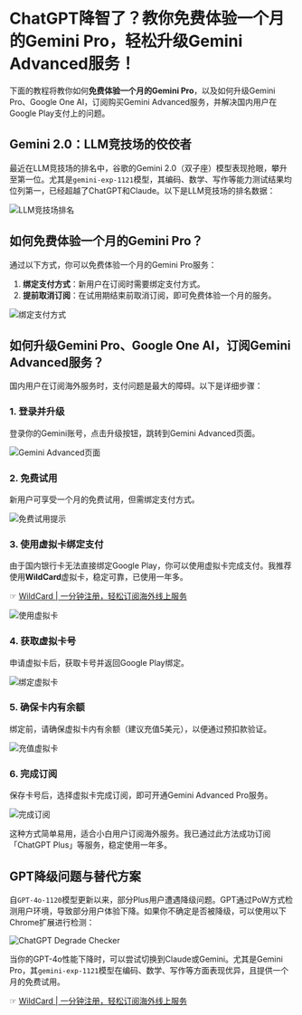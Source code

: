 # ChatGPT降智了？教你免费体验一个月的Gemini Pro，轻松升级Gemini Advanced服务！

下面的教程将教你如何**免费体验一个月的Gemini Pro**，以及如何升级Gemini Pro、Google One AI，订阅购买Gemini Advanced服务，并解决国内用户在Google Play支付上的问题。

## Gemini 2.0：LLM竞技场的佼佼者

最近在LLM竞技场的排名中，谷歌的Gemini 2.0（双子座）模型表现抢眼，攀升至第一位。尤其是`gemini-exp-1121`模型，其编码、数学、写作等能力测试结果均位列第一，已经超越了ChatGPT和Claude。以下是LLM竞技场的排名数据：

![LLM竞技场排名](https://pic4.zhimg.com/v2-acb0331f0c3f402f63922bf114ad4e8f_1440w.jpg)

## 如何免费体验一个月的Gemini Pro？

通过以下方式，你可以免费体验一个月的Gemini Pro服务：

1. **绑定支付方式**：新用户在订阅时需要绑定支付方式。
2. **提前取消订阅**：在试用期结束前取消订阅，即可免费体验一个月的服务。

![绑定支付方式](https://pica.zhimg.com/v2-f8d945b9a12a0a896a0b48484db0c7fc_1440w.jpg)

## 如何升级Gemini Pro、Google One AI，订阅Gemini Advanced服务？

国内用户在订阅海外服务时，支付问题是最大的障碍。以下是详细步骤：

### 1. 登录并升级
登录你的Gemini账号，点击升级按钮，跳转到Gemini Advanced页面。

![Gemini Advanced页面](https://pic1.zhimg.com/v2-926101b628f131eca0f188f018402460_1440w.jpg)

### 2. 免费试用
新用户可享受一个月的免费试用，但需绑定支付方式。

![免费试用提示](https://picx.zhimg.com/v2-f66fed63f85d6d7eccd47f7e3370a45d_1440w.jpg)

### 3. 使用虚拟卡绑定支付
由于国内银行卡无法直接绑定Google Play，你可以使用虚拟卡完成支付。我推荐使用**WildCard**虚拟卡，稳定可靠，已使用一年多。

☞ [WildCard | 一分钟注册，轻松订阅海外线上服务](https://bit.ly/bewildcard)

![使用虚拟卡](https://picx.zhimg.com/v2-05a6e827b8605056ac9a8daefcb44561_1440w.jpg)

### 4. 获取虚拟卡号
申请虚拟卡后，获取卡号并返回Google Play绑定。

![绑定虚拟卡](https://pic1.zhimg.com/v2-494ce31628ab83fb360a7b3c01097926_1440w.jpg)

### 5. 确保卡内有余额
绑定前，请确保虚拟卡内有余额（建议充值5美元），以便通过预扣款验证。

![充值虚拟卡](https://picx.zhimg.com/v2-f7c9461e60015e19a65175b2a606c9c5_1440w.jpg)

### 6. 完成订阅
保存卡号后，选择虚拟卡完成订阅，即可开通Gemini Advanced Pro服务。

![完成订阅](https://pic4.zhimg.com/v2-b1ad5dc37f170a3f31390d6510317889_1440w.jpg)

这种方式简单易用，适合小白用户订阅海外服务。我已通过此方法成功订阅「ChatGPT Plus」等服务，稳定使用一年多。

## GPT降级问题与替代方案

自`GPT-4o-1120`模型更新以来，部分Plus用户遭遇降级问题。GPT通过PoW方式检测用户环境，导致部分用户体验下降。如果你不确定是否被降级，可以使用以下Chrome扩展进行检测：

![ChatGPT Degrade Checker](https://pic4.zhimg.com/v2-6e305425bac8807e2b471ebfb3ee4cbd_1440w.jpg)

当你的GPT-4o性能下降时，可以尝试切换到Claude或Gemini。尤其是Gemini Pro，其`gemini-exp-1121`模型在编码、数学、写作等方面表现优异，且提供一个月的免费试用。

☞ [WildCard | 一分钟注册，轻松订阅海外线上服务](https://bit.ly/bewildcard)
